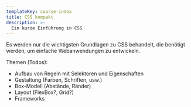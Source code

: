 ```yaml
---
templateKey: course-index
title: CSS kompakt
description: >-
  Ein kurze Einführung in CSS
---
```


Es werden nur die wichtigsten Grundlagen zu CSS behandelt, die benötigt werden,
um einfache Webanwendungen zu entwickeln.

Themen (Todos):

- Aufbau von Regeln mit Selektoren und Eigenschaften
- Gestaltung (Farben, Schriften, usw.)
- Box-Modell (Abstände, Ränder)
- Layout (FlexBox?, Grid?)
- Frameworks
